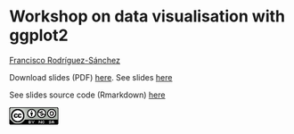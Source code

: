 # Workshop on data visualisation with ggplot2

[Francisco Rodríguez-Sánchez](https://frodriguezsanchez.net)

Download slides (PDF) [here](https://github.com/Pakillo/ggplot-intro/raw/master/ggplot_xaringan.pdf). See slides [here](https://github.com/Pakillo/ggplot-intro/blob/master/ggplot_xaringan.pdf)

See slides source code (Rmarkdown) [here](https://github.com/Pakillo/ggplot-intro/blob/master/ggplot_xaringan.Rmd)


![](images/CC-BY-NC-SA_logo.png)
